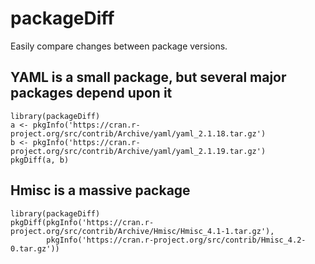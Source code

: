 # packageDiff
Easily compare changes between package versions.

## YAML is a small package, but several major packages depend upon it

```
library(packageDiff)
a <- pkgInfo('https://cran.r-project.org/src/contrib/Archive/yaml/yaml_2.1.18.tar.gz')
b <- pkgInfo('https://cran.r-project.org/src/contrib/Archive/yaml/yaml_2.1.19.tar.gz')
pkgDiff(a, b)
```

## Hmisc is a massive package

```
library(packageDiff)
pkgDiff(pkgInfo('https://cran.r-project.org/src/contrib/Archive/Hmisc/Hmisc_4.1-1.tar.gz'),
        pkgInfo('https://cran.r-project.org/src/contrib/Hmisc_4.2-0.tar.gz'))
```
